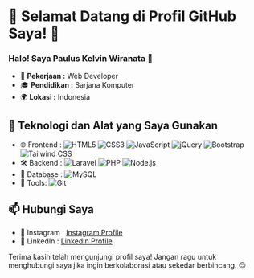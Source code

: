 # 🌟 Selamat Datang di Profil GitHub Saya! 🌟

### Halo! Saya Paulus Kelvin Wiranata 👋

- 🚀 **Pekerjaan :** Web Developer
- 🎓 **Pendidikan :** Sarjana Komputer
- 🌍 **Lokasi :** Indonesia

## 🔧 Teknologi dan Alat yang Saya Gunakan

- 🌐 Frontend : ![HTML5](https://img.shields.io/badge/-HTML5-E34F26?style=flat-square&logo=html5&logoColor=white) ![CSS3](https://img.shields.io/badge/-CSS3-1572B6?style=flat-square&logo=css3&logoColor=white) ![JavaScript](https://img.shields.io/badge/-JavaScript-F7DF1E?style=flat-square&logo=javascript&logoColor=black) ![jQuery](https://img.shields.io/badge/-jQuery-0769AD?style=flat-square&logo=jquery&logoColor=white) ![Bootstrap](https://img.shields.io/badge/-Bootstrap-563D7C?style=flat-square&logo=bootstrap&logoColor=white) ![Tailwind CSS](https://img.shields.io/badge/-Tailwind%20CSS-38B2AC?style=flat-square&logo=tailwind-css&logoColor=white)
- 🛠️ Backend : ![Laravel](https://img.shields.io/badge/-Laravel-FF2D20?style=flat-square&logo=laravel&logoColor=white) ![PHP](https://img.shields.io/badge/-PHP-777BB4?style=flat-square&logo=php&logoColor=white) ![Node.js](https://img.shields.io/badge/-Node.js-339933?style=flat-square&logo=node-dot-js&logoColor=white)
- 💾 Database : ![MySQL](https://img.shields.io/badge/-MySQL-4479A1?style=flat-square&logo=mysql&logoColor=white)
- 🔧 Tools: ![Git](https://img.shields.io/badge/-Git-F05032?style=flat-square&logo=git&logoColor=white)

## 📫 Hubungi Saya

- 📸 Instagram : [Instagram Profile](https://www.instagram.com/paul.uskelvinwiranata)
- 💼 LinkedIn : [LinkedIn Profile](https://www.linkedin.com/in/paulus-kelvin-wiranata)

Terima kasih telah mengunjungi profil saya! Jangan ragu untuk menghubungi saya jika ingin berkolaborasi atau sekedar berbincang. 😊

